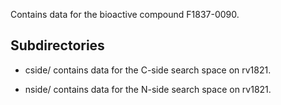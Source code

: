 Contains data for the bioactive compound F1837-0090.

## Subdirectories

- cside/ contains data for the C-side search space on rv1821.

- nside/ contains data for the N-side search space on rv1821.

